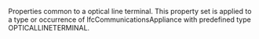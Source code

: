 Properties common to a optical line terminal. This property set is applied to a type or occurrence of IfcCommunicationsAppliance with predefined type OPTICALLINETERMINAL.
